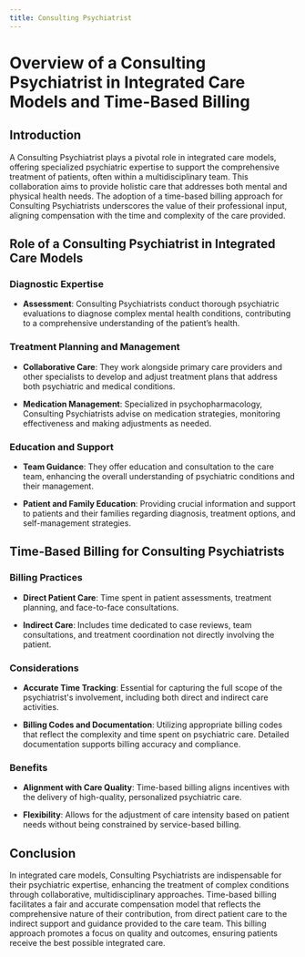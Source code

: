 ```yaml
---
title: Consulting Psychiatrist
---
```



# Overview of a Consulting Psychiatrist in Integrated Care Models and Time-Based Billing

## Introduction

A Consulting Psychiatrist plays a pivotal role in integrated care models, offering specialized psychiatric expertise to support the comprehensive treatment of patients, often within a multidisciplinary team. This collaboration aims to provide holistic care that addresses both mental and physical health needs. The adoption of a time-based billing approach for Consulting Psychiatrists underscores the value of their professional input, aligning compensation with the time and complexity of the care provided.

## Role of a Consulting Psychiatrist in Integrated Care Models

### Diagnostic Expertise

- **Assessment**: Consulting Psychiatrists conduct thorough psychiatric evaluations to diagnose complex mental health conditions, contributing to a comprehensive understanding of the patient’s health.
  
### Treatment Planning and Management

- **Collaborative Care**: They work alongside primary care providers and other specialists to develop and adjust treatment plans that address both psychiatric and medical conditions.
  
- **Medication Management**: Specialized in psychopharmacology, Consulting Psychiatrists advise on medication strategies, monitoring effectiveness and making adjustments as needed.

### Education and Support

- **Team Guidance**: They offer education and consultation to the care team, enhancing the overall understanding of psychiatric conditions and their management.
  
- **Patient and Family Education**: Providing crucial information and support to patients and their families regarding diagnosis, treatment options, and self-management strategies.

## Time-Based Billing for Consulting Psychiatrists

### Billing Practices

- **Direct Patient Care**: Time spent in patient assessments, treatment planning, and face-to-face consultations.
  
- **Indirect Care**: Includes time dedicated to case reviews, team consultations, and treatment coordination not directly involving the patient.

### Considerations

- **Accurate Time Tracking**: Essential for capturing the full scope of the psychiatrist's involvement, including both direct and indirect care activities.
  
- **Billing Codes and Documentation**: Utilizing appropriate billing codes that reflect the complexity and time spent on psychiatric care. Detailed documentation supports billing accuracy and compliance.

### Benefits

- **Alignment with Care Quality**: Time-based billing aligns incentives with the delivery of high-quality, personalized psychiatric care.
  
- **Flexibility**: Allows for the adjustment of care intensity based on patient needs without being constrained by service-based billing.

## Conclusion

In integrated care models, Consulting Psychiatrists are indispensable for their psychiatric expertise, enhancing the treatment of complex conditions through collaborative, multidisciplinary approaches. Time-based billing facilitates a fair and accurate compensation model that reflects the comprehensive nature of their contribution, from direct patient care to the indirect support and guidance provided to the care team. This billing approach promotes a focus on quality and outcomes, ensuring patients receive the best possible integrated care.